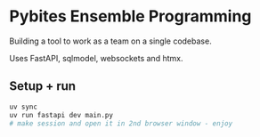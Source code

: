 # Pybites Ensemble Programming

Building a tool to work as a team on a single codebase.

Uses FastAPI, sqlmodel, websockets and htmx.

## Setup + run

```bash
uv sync
uv run fastapi dev main.py
# make session and open it in 2nd browser window - enjoy
```
